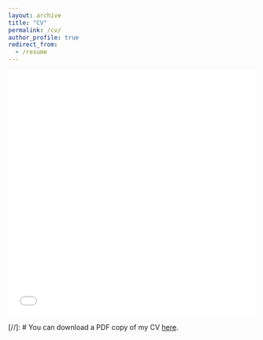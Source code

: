 ```yaml
---
layout: archive
title: "CV"
permalink: /cv/
author_profile: true
redirect_from:
  - /resume
---
```



<iframe src="/files/CV-XiaoqianLiu.pdf" width="100%" height="500" frameborder="no" border="0" marginwidth="0" marginheight="0"></iframe>

[//]: # You can download a PDF copy of my CV [here](/files/CV_XiaoqianLiu.pdf).
